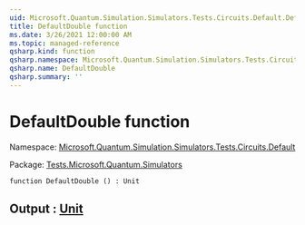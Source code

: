 ```yaml
---
uid: Microsoft.Quantum.Simulation.Simulators.Tests.Circuits.Default.DefaultDouble
title: DefaultDouble function
ms.date: 3/26/2021 12:00:00 AM
ms.topic: managed-reference
qsharp.kind: function
qsharp.namespace: Microsoft.Quantum.Simulation.Simulators.Tests.Circuits.Default
qsharp.name: DefaultDouble
qsharp.summary: ''
---
```


# DefaultDouble function

Namespace: [Microsoft.Quantum.Simulation.Simulators.Tests.Circuits.Default](xref:Microsoft.Quantum.Simulation.Simulators.Tests.Circuits.Default)

Package: [Tests.Microsoft.Quantum.Simulators](https://nuget.org/packages/Tests.Microsoft.Quantum.Simulators)




```qsharp
function DefaultDouble () : Unit
```


## Output : [Unit](xref:microsoft.quantum.lang-ref.unit)

